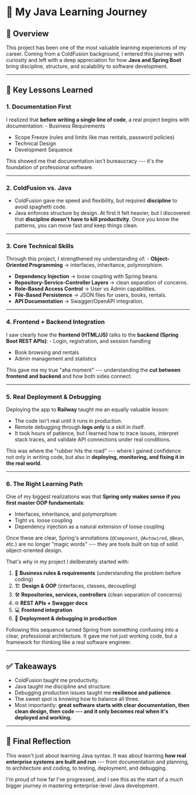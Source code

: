 # 🌟 My Java Learning Journey

## 🚀 Overview

This project has been one of the most valuable learning experiences of
my career.
Coming from a ColdFusion background, I entered this journey with
curiosity and left with a deep appreciation for how **Java and Spring
Boot** bring discipline, structure, and scalability to software
development.

------------------------------------------------------------------------

## 🔑 Key Lessons Learned

### 1. Documentation First

I realized that **before writing a single line of code**, a real project
begins with documentation: - Business Requirements
- Scope Freeze (rules and limits like max rentals, password policies)
- Technical Design
- Development Sequence

This showed me that documentation isn't bureaucracy --- it's the
foundation of professional software.

------------------------------------------------------------------------

### 2. ColdFusion vs. Java

-   ColdFusion gave me speed and flexibility, but required
    **discipline** to avoid spaghetti code.
-   Java enforces structure by design. At first it felt heavier, but I
    discovered that **discipline doesn't have to kill productivity**.
    Once you know the patterns, you can move fast *and* keep things
    clean.

------------------------------------------------------------------------

### 3. Core Technical Skills

Through this project, I strengthened my understanding of: -
**Object-Oriented Programming** → interfaces, inheritance,
polymorphism.
- **Dependency Injection** → loose coupling with Spring beans.
- **Repository-Service-Controller Layers** → clean separation of
concerns.
- **Role-Based Access Control** → User vs Admin capabilities.
- **File-Based Persistence** → JSON files for users, books, rentals.
- **API Documentation** → Swagger/OpenAPI integration.

------------------------------------------------------------------------

### 4. Frontend + Backend Integration

I saw clearly how the **frontend (HTML/JS)** talks to the **backend
(Spring Boot REST APIs)**: - Login, registration, and session handling
- Book browsing and rentals
- Admin management and statistics

This gave me my true "aha moment" --- understanding the **cut between
frontend and backend** and how both sides connect.

------------------------------------------------------------------------

### 5. Real Deployment & Debugging

Deploying the app to **Railway** taught me an equally valuable lesson:
- The code isn't real until it runs in production.
- Remote debugging through **logs only** is a skill in itself.
- It took hours of patience, but I learned how to trace issues,
interpret stack traces, and validate API connections under real
conditions.

This was where the "rubber hits the road" --- where I gained confidence
not only in writing code, but also in **deploying, monitoring, and
fixing it in the real world**.

------------------------------------------------------------------------

### 6. The Right Learning Path

One of my biggest realizations was that **Spring only makes sense if you
first master OOP fundamentals**:
- Interfaces, inheritance, and polymorphism
- Tight vs. loose coupling
- Dependency injection as a natural extension of loose coupling

Once these are clear, Spring's annotations (`@Component`, `@Autowired`,
`@Bean`, etc.) are no longer "magic words" --- they are tools built on
top of solid object-oriented design.

That's why in my project I deliberately started with:
1. 📄 **Business rules & requirements** (understanding the problem
before coding)
2. 🏗️ **Design & OOP** (interfaces, classes, decoupling)
3. 🛠️ **Repositories, services, controllers** (clean separation of
concerns)
4. 🌐 **REST APIs + Swagger docs**
5. 💻 **Frontend integration**
6. 🚀 **Deployment & debugging in production**

Following this sequence turned Spring from something confusing into a
clear, professional architecture. It gave me not just working code, but
a framework for thinking like a real software engineer.

------------------------------------------------------------------------

## ✅ Takeaways

-   ColdFusion taught me productivity.
-   Java taught me discipline and structure.
-   Debugging production issues taught me **resilience and patience**.
-   The sweet spot is knowing how to balance all three.
-   Most importantly: **great software starts with clear documentation,
    then clean design, then code --- and it only becomes real when it's
    deployed and working.**

------------------------------------------------------------------------

## 🎯 Final Reflection

This wasn't just about learning Java syntax.
It was about learning **how real enterprise systems are built and run**
--- from documentation and planning, to architecture and coding, to
testing, deployment, and debugging.

I'm proud of how far I've progressed, and I see this as the start of a
much bigger journey in mastering enterprise-level Java development.
